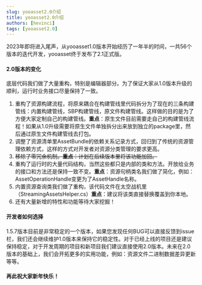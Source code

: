 ```yaml
---
slug: yooasset2.0介绍
title: yooasset2.0介绍
authors: [hevinci]
tags: [yooasset2.0]
---
```


2023年即将进入尾声，从yooasset1.0版本开始经历了一年半的时间，一共56个版本的迭代开发，yooasset终于发布了2.1正式版。

#### 2.0版本的变化

底层代码我们做了大量重构，特别是编辑器部分。为了保证大家从1.0版本升级的顺利，运行时业务接口尽量保持了一致。

1. 重构了资源构建流程，将原来耦合在构建管线里代码拆分为了现在的三条构建管线：内置构建管线，SBP构建管线，原文件构建管线。这样做的目的是为了方便大家定制自己的构建管线。**重点**：原生文件目前需要走自己的构建管线流程！如果从1.0升级需要将原生文件单独拆分出来放到独立的package里，然后通过原生文件构建管线去打包。
2. 调整了资源清单里AssetBundle的依赖关系记录方式，回归到了传统的资源管理依赖方式，这样的方式对开发者对资源分类管理的要求更高。
3. ~~移除了零冗余机制。**重点**：计划在后续版本里将该功能加回。~~
4. 重构了运行时的大量代码结构，当然这些都只是内部的类和方法。开放给业务的接口和方法还是保持一致不变。**重点**：资源句柄类名我们做了简化，例如：AssetOperationHandle变更为了AssetHandle名称。
5. 内置资源查询类我们做了重构，该代码文件在太空战机里（StreamingAssetsHelper.cs）**重点**：建议将该类直接替换覆盖到你本地。
6. 还有大量新增的特性和功能等待大家挖掘！

#### 开发者如何选择

1.5.7版本目前是非常稳定的一个版本，如果您发现任何BUG可以直接反馈到issue栏，我们还会继续维护1.0版本来保持它的稳定性。对于已经上线的项目还是建议保持稳定，对于开发周期的项目和新项目我们建议直接使用2.0版本。未来在2.0版本的基础上，我们会开拓更多的实用功能，例如：资源文件二进制数据差异更新等等。

#### 再此祝大家新年快乐！



